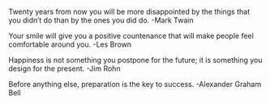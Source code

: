 Twenty years from now you will be more disappointed by the things that you didn’t do than by the ones you did do. -Mark Twain

Your smile will give you a positive countenance that will make people feel comfortable around you. -Les Brown

Happiness is not something you postpone for the future; it is something you design for the present. -Jim Rohn

Before anything else, preparation is the key to success. -Alexander Graham Bell